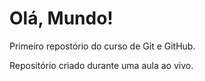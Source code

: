 # Olá, Mundo!
 Primeiro repostório do curso de Git e GitHub.

 Repositório criado durante uma aula ao vivo.
